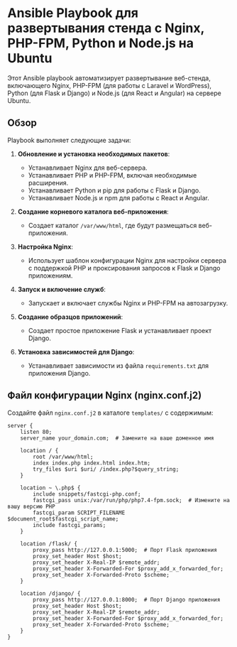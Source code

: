 # Ansible Playbook для развертывания стенда с Nginx, PHP-FPM, Python и Node.js на Ubuntu

Этот Ansible playbook автоматизирует развертывание веб-стенда, включающего Nginx, PHP-FPM (для работы с Laravel и WordPress), Python (для Flask и Django) и Node.js (для React и Angular) на сервере Ubuntu.

## Обзор

Playbook выполняет следующие задачи:

1. **Обновление и установка необходимых пакетов**:
   - Устанавливает Nginx для веб-сервера.
   - Устанавливает PHP и PHP-FPM, включая необходимые расширения.
   - Устанавливает Python и pip для работы с Flask и Django.
   - Устанавливает Node.js и npm для работы с React и Angular.

2. **Создание корневого каталога веб-приложения**:
   - Создает каталог `/var/www/html`, где будут размещаться веб-приложения.

3. **Настройка Nginx**:
   - Использует шаблон конфигурации Nginx для настройки сервера с поддержкой PHP и проксирования запросов к Flask и Django приложениям.

4. **Запуск и включение служб**:
   - Запускает и включает службы Nginx и PHP-FPM на автозагрузку.

5. **Создание образцов приложений**:
   - Создает простое приложение Flask и устанавливает проект Django.

6. **Установка зависимостей для Django**:
   - Устанавливает зависимости из файла `requirements.txt` для приложения Django.

## Файл конфигурации Nginx (nginx.conf.j2)

Создайте файл `nginx.conf.j2` в каталоге `templates/` с содержимым:

```nginx
server {
    listen 80;
    server_name your_domain.com;  # Замените на ваше доменное имя

    location / {
        root /var/www/html;
        index index.php index.html index.htm;
        try_files $uri $uri/ /index.php?$query_string;
    }

    location ~ \.php$ {
        include snippets/fastcgi-php.conf;
        fastcgi_pass unix:/var/run/php/php7.4-fpm.sock;  # Измените на вашу версию PHP
        fastcgi_param SCRIPT_FILENAME $document_root$fastcgi_script_name;
        include fastcgi_params;
    }

    location /flask/ {
        proxy_pass http://127.0.0.1:5000;  # Порт Flask приложения
        proxy_set_header Host $host;
        proxy_set_header X-Real-IP $remote_addr;
        proxy_set_header X-Forwarded-For $proxy_add_x_forwarded_for;
        proxy_set_header X-Forwarded-Proto $scheme;
    }

    location /django/ {
        proxy_pass http://127.0.0.1:8000;  # Порт Django приложения
        proxy_set_header Host $host;
        proxy_set_header X-Real-IP $remote_addr;
        proxy_set_header X-Forwarded-For $proxy_add_x_forwarded_for;
        proxy_set_header X-Forwarded-Proto $scheme;
    }
}